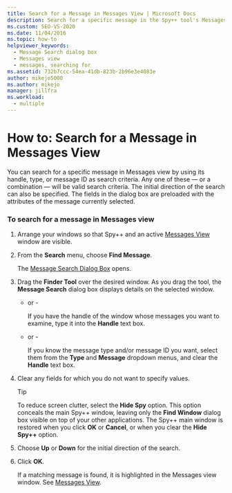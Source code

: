 ```yaml
---
title: Search for a Message in Messages View | Microsoft Docs
description: Search for a specific message in the Spy++ tool's Messages view by using its handle, type, or message ID as search criteria when debugging in Visual Studio.
ms.custom: SEO-VS-2020
ms.date: 11/04/2016
ms.topic: how-to
helpviewer_keywords: 
  - Message Search dialog box
  - Messages view
  - messages, searching for
ms.assetid: 732b7ccc-54ea-41db-823b-2b96e3e4083e
author: mikejo5000
ms.author: mikejo
manager: jillfra
ms.workload: 
  - multiple
---
```

# How to: Search for a Message in Messages View
You can search for a specific message in Messages view by using its handle, type, or message ID as search criteria. Any one of these — or a combination — will be valid search criteria. The initial direction of the search can also be specified. The fields in the dialog box are preloaded with the attributes of the message currently selected.

### To search for a message in Messages view

1. Arrange your windows so that Spy++ and an active [Messages View](../debugger/messages-view.md) window are visible.

2. From the **Search** menu, choose **Find Message**.

    The [Message Search Dialog Box](../debugger/message-search-dialog-box.md) opens.

3. Drag the **Finder Tool** over the desired window. As you drag the tool, the **Message Search** dialog box displays details on the selected window.

   - or -

     If you have the handle of the window whose messages you want to examine, type it into the **Handle** text box.

   - or -

     If you know the message type and/or message ID you want, select them from the **Type** and **Message** dropdown menus, and clear the **Handle** text box.

4. Clear any fields for which you do not want to specify values.

   > [!TIP]
   > To reduce screen clutter, select the **Hide Spy** option. This option conceals the main Spy++ window, leaving only the **Find Window** dialog box visible on top of your other applications. The Spy++ main window is restored when you click **OK** or **Cancel**, or when you clear the **Hide Spy++** option.

5. Choose **Up** or **Down** for the initial direction of the search.

6. Click **OK**.

   If a matching message is found, it is highlighted in the Messages view window. See [Messages View](../debugger/messages-view.md).
